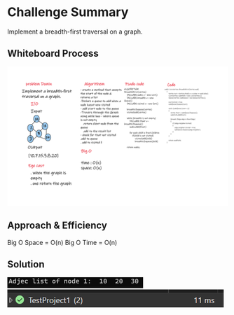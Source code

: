 # Challenge Summary
<!-- Description of the challenge -->
Implement a breadth-first traversal on a graph.


## Whiteboard Process
<!-- Embedded whiteboard image -->
![](3.0.png)
## Approach & Efficiency
<!-- What approach did you take? Why? What is the Big O space/time for this approach? -->
Big O Space = O(n)
Big O Time = O(n)
## Solution
<!-- Show how to run your code, and examples of it in action -->
![](1.0.png)
![](2.0.png)
